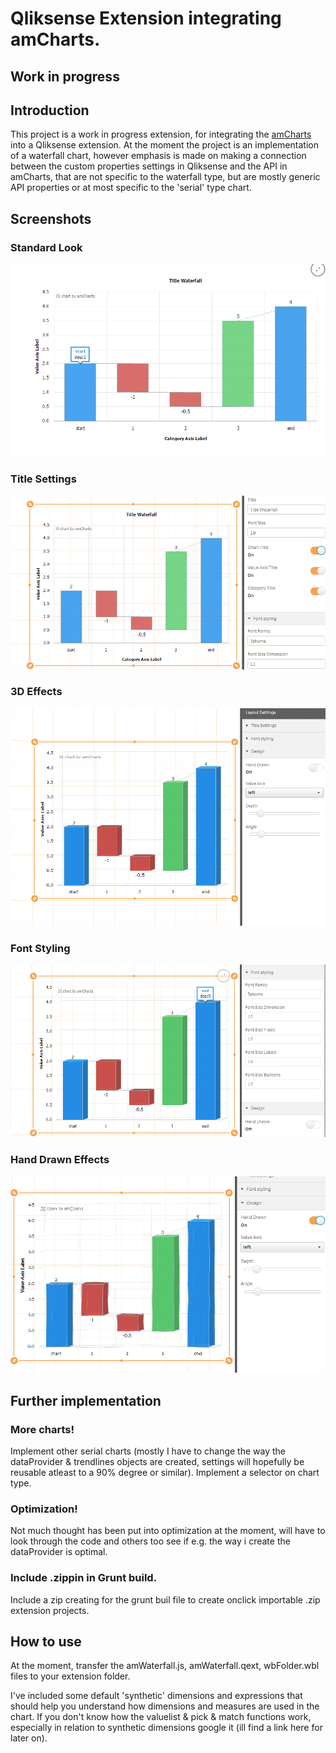 # Qliksense Extension integrating amCharts.
## Work in progress

## Introduction
This project is a work in progress extension, for integrating the
[amCharts](https://www.amcharts.com/) into a Qliksense extension.
At the moment the project is an implementation of a waterfall chart, however emphasis is made on making a connection between the custom properties settings in Qliksense and the API in amCharts, that are not specific to the waterfall type, but are mostly generic API properties or at most specific to the 'serial' type chart.

## Screenshots
### Standard Look
![Standard Look](standardLook.PNG)
### Title Settings
![Title Settings](TitleSettings.PNG)
### 3D Effects
![3D Effects](3DEffects.PNG)
### Font Styling
![Font Styling And Balloon](fontStylingAndBalloon.PNG)
### Hand Drawn Effects
![Hand Drawn Effect](HandDrawnEffect.PNG)

## Further implementation
### More charts!
Implement other serial charts (mostly I have to change the way the dataProvider & trendlines objects are created, settings will hopefully be reusable atleast to a 90% degree or similar). Implement a selector on chart type.

### Optimization!
Not much thought has been put into optimization at the moment, will have to look through the code and others too see if e.g. the way i create the dataProvider is optimal.

### Include .zippin in Grunt build.
Include a zip creating for the grunt buil file to create onclick importable .zip extension projects.

## How to use
At the moment, transfer the amWaterfall.js, amWaterfall.qext, wbFolder.wbl files to your extension folder.

I've included some default 'synthetic' dimensions and expressions that should help you understand how dimensions and measures are used in the chart. If you don't know how the valuelist & pick & match functions work, especially in relation to synthetic dimensions google it (ill find a link here for later on).
